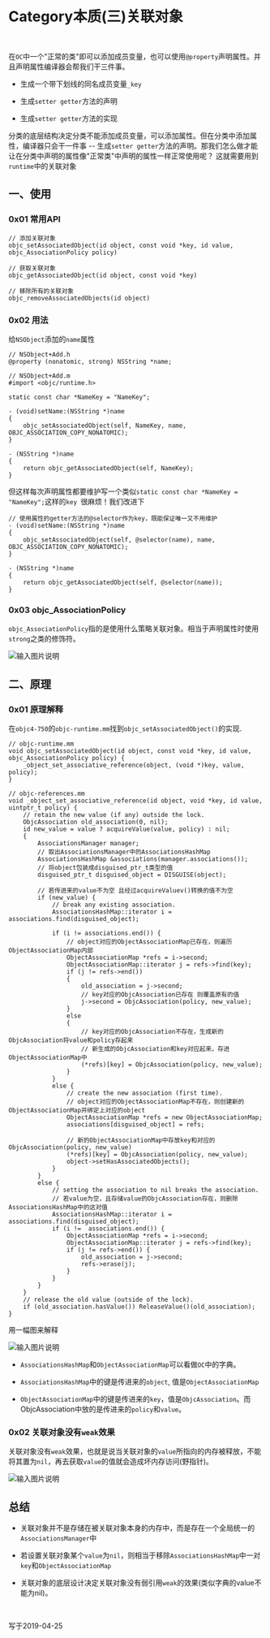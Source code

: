 # Category本质(三)关联对象

<br>

在`OC`中一个"正常的类"即可以添加成员变量，也可以使用`@property`声明属性。并且声明属性编译器会帮我们干三件事。

- 生成一个带下划线的同名成员变量`_key`

- 生成`setter getter`方法的声明

- 生成`setter getter`方法的实现

分类的底层结构决定分类不能添加成员变量，可以添加属性。但在分类中添加属性，编译器只会干一件事 -- 生成`setter getter`方法的声明。那我们怎么做才能让在分类中声明的属性像"正常类"中声明的属性一样正常使用呢？ 这就需要用到`runtime`中的关联对象

## 一、使用

### 0x01 常用API

```
// 添加关联对象
objc_setAssociatedObject(id object, const void *key, id value, objc_AssociationPolicy policy)

// 获取关联对象
objc_getAssociatedObject(id object, const void *key)

// 移除所有的关联对象
objc_removeAssociatedObjects(id object)
```

### 0x02 用法

给`NSObject`添加的`name`属性

```
// NSObject+Add.h
@property (nonatomic, strong) NSString *name;

// NSObject+Add.m
#import <objc/runtime.h>

static const char *NameKey = "NameKey";

- (void)setName:(NSString *)name
{
    objc_setAssociatedObject(self, NameKey, name, OBJC_ASSOCIATION_COPY_NONATOMIC);
}

- (NSString *)name
{
    return objc_getAssociatedObject(self, NameKey);
}
```

但这样每次声明属性都要维护写一个类似`static const char *NameKey = "NameKey";`这样的`key `很麻烦！我们改进下

```
// 使用属性的getter方法的@selector作为key，既能保证唯一又不用维护
- (void)setName:(NSString *)name
{
    objc_setAssociatedObject(self, @selector(name), name, OBJC_ASSOCIATION_COPY_NONATOMIC);
}

- (NSString *)name
{
    return objc_getAssociatedObject(self, @selector(name));
}
```

### 0x03 objc_AssociationPolicy

`objc_AssociationPolicy`指的是使用什么策略关联对象。相当于声明属性时使用`strong`之类的修饰符。

![输入图片说明](https://gitee.com/uploads/images/2019/0428/095326_c30fb90c_1355277.png "Snip20190428_9.png")

## 二、原理

### 0x01 原理解释

在`objc4-750`的`objc-runtime.mm`找到`objc_setAssociatedObject()`的实现.

```
// objc-runtime.mm
void objc_setAssociatedObject(id object, const void *key, id value, objc_AssociationPolicy policy) {
    _object_set_associative_reference(object, (void *)key, value, policy);
}

// objc-references.mm
void _object_set_associative_reference(id object, void *key, id value, uintptr_t policy) {
    // retain the new value (if any) outside the lock.
    ObjcAssociation old_association(0, nil);
    id new_value = value ? acquireValue(value, policy) : nil;
    {
        AssociationsManager manager;
        // 取出AssociationsManager中的AssociationsHashMap
        AssociationsHashMap &associations(manager.associations());
        // 将object包装成disguised_ptr_t类型的值
        disguised_ptr_t disguised_object = DISGUISE(object);
        
        // 若传进来的value不为空 且经过acquireValuev()转换的值不为空
        if (new_value) {
            // break any existing association.
            AssociationsHashMap::iterator i = associations.find(disguised_object);
            
            if (i != associations.end()) {
                // object对应的ObjectAssociationMap已存在，则遍历ObjectAssociationMap内部
                ObjectAssociationMap *refs = i->second;
                ObjectAssociationMap::iterator j = refs->find(key);
                if (j != refs->end()) 
                {
                    old_association = j->second;
                    // key对应的ObjcAssociation已存在 则覆盖原有的值
                    j->second = ObjcAssociation(policy, new_value);
                } 
                else 
                {
                	// key对应的ObjcAssociation不存在，生成新的ObjcAssociation将value和policy存起来
                	// 新生成的ObjcAssociation和key对应起来，存进ObjectAssociationMap中
                    (*refs)[key] = ObjcAssociation(policy, new_value);
                }
            } 
            else {
                // create the new association (first time).
                // object对应的ObjectAssociationMap不存在，则创建新的ObjectAssociationMap并绑定上对应的object
                ObjectAssociationMap *refs = new ObjectAssociationMap;
                associations[disguised_object] = refs;
                
                // 新的ObjectAssociationMap中存放key和对应的ObjcAssociation(policy, new_value)
                (*refs)[key] = ObjcAssociation(policy, new_value);
                object->setHasAssociatedObjects();
            }
        }
        else {
            // setting the association to nil breaks the association.
            // 若value为空，且存储value的ObjcAssociation存在，则删除AssociationsHashMap中的这对值
            AssociationsHashMap::iterator i = associations.find(disguised_object);
            if (i !=  associations.end()) {
                ObjectAssociationMap *refs = i->second;
                ObjectAssociationMap::iterator j = refs->find(key);
                if (j != refs->end()) {
                    old_association = j->second;
                    refs->erase(j);
                }
            }
        }
    }
    // release the old value (outside of the lock).
    if (old_association.hasValue()) ReleaseValue()(old_association);
}
```

用一幅图来解释![]()

![输入图片说明](https://gitee.com/uploads/images/2019/0428/095343_2168d977_1355277.png "Snip20190428_8.png")


- `AssociationsHashMap`和`ObjectAssociationMap`可以看做`OC`中的字典。

- `AssociationsHashMap`中的键是传进来的`object`, 值是`ObjectAssociationMap`

- `ObjectAssociationMap`中的键是传进来的`key`，值是`ObjcAssociation`。而ObjcAssociation中放的是传进来的`policy`和`value`。


### 0x02 关联对象没有`weak`效果

关联对象没有`weak`效果，也就是说当关联对象的`value`所指向的内存被释放，不能将其置为`nil`，再去获取`value`的值就会造成坏内存访问(野指针)。

![输入图片说明](https://gitee.com/uploads/images/2019/0428/104847_c59036c5_1355277.png "Snip20190428_11.png")

## 总结

- 关联对象并不是存储在被关联对象本身的内存中，而是存在一个全局统一的`AssociationsManager`中

- 若设置关联对象某个`value`为`nil`，则相当于移除`AssociationsHashMap`中一对`key`和`ObjectAssociationMap`

- 关联对象的底层设计决定关联对象没有弱引用`weak`的效果(类似字典的value不能为nil)。

<br>

写于2019-04-25

<br>